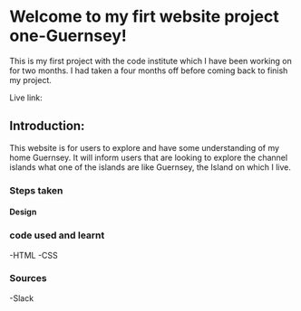 # Welcome to my firt website project one-Guernsey!

This is my first project with the code institute which I have been working on for two months. I had taken a four months off before coming back to finish my project. 

Live link:

## Introduction:

This website is for users to explore and have some understanding of my home Guernsey. It will inform users that are looking to explore the channel islands what one of the islands are like Guernsey, the Island on which I live.


### Steps taken

#### Design



### code used and learnt

-HTML
-CSS


### Sources

-Slack